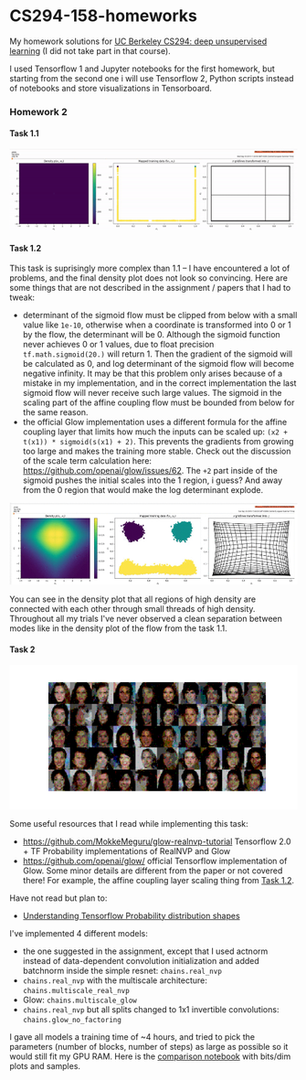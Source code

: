 # CS294-158-homeworks
My homework solutions for [UC Berkeley CS294: deep unsupervised learning](https://sites.google.com/view/berkeley-cs294-158-sp19/home) (I did not take part in that course).

I used Tensorflow 1 and Jupyter notebooks for the first homework, but starting from the second one i will use Tensorflow 2, Python scripts instead of notebooks and store visualizations in Tensorboard.

### Homework 2

#### Task 1.1
![Homework 2, task 1.1 visualization](images/hw_2_1_1.gif)

#### Task 1.2
This task is suprisingly more complex than 1.1 &ndash; I have encountered a lot of problems, and the final density plot
does not look so convincing. Here are some things that are not described in the assignment / papers that I had to tweak:
- determinant of the sigmoid flow must be clipped from below with a small value like `1e-10`, otherwise when a coordinate
is transformed into 0 or 1 by the flow, the determinant will be 0. Although the sigmoid function never achieves 0 or
1 values, due to float precision `tf.math.sigmoid(20.)` will return 1. Then the gradient of the sigmoid will be 
calculated as 0, and log determinant of the sigmoid flow will become negative infinity. It may be that this problem
only arises because of a mistake in my implementation, and in the correct implementation the last sigmoid flow will
never receive such large values. The sigmoid in the scaling part of the affine coupling flow must be bounded from below 
for the same reason.
- the official Glow implementation uses a different formula for the affine coupling layer that limits how much the 
inputs can be scaled up: `(x2 + t(x1)) * sigmoid(s(x1) + 2)`.
This prevents the gradients from growing too large and makes the training more stable. Check out the discussion of the
scale term calculation here: 
https://github.com/openai/glow/issues/62. The `+2` part inside of the sigmoid pushes the initial scales into the 1 
region, i guess? And away from the 0 region that would make the log determinant explode.

![Homework 2, task 1.2 visualization](images/hw_2_1_2.gif)

You can see in the density plot that all regions of high density are connected with each other through small threads of
high density. Throughout all my trials I've never observed a clean separation between modes like in the density plot of
the flow from the task 1.1.

#### Task 2
![Samples from multiscale Glow with T=0.7](images/glow_samples.png)

Some useful resources that I read while implementing this task:
- https://github.com/MokkeMeguru/glow-realnvp-tutorial Tensorflow 2.0 + TF Probability implementations of
RealNVP and Glow
- https://github.com/openai/glow/ official Tensorflow implementation of Glow. Some minor details are different from 
the paper or not covered there! For example, the affine coupling layer scaling thing from [Task 1.2](#task-12).

Have not read but plan to:
- [Understanding Tensorflow Probability distribution shapes](https://github.com/tensorflow/probability/blob/r0.8/tensorflow_probability/examples/jupyter_notebooks/Understanding_TensorFlow_Distributions_Shapes.ipynb)

I've implemented 4 different models:
- the one suggested in the assignment, except that I used actnorm instead of data-dependent convolution initialization and added batchnorm inside the simple resnet: `chains.real_nvp`
- `chains.real_nvp` with the multiscale architecture: `chains.multiscale_real_nvp`
- Glow: `chains.multiscale_glow`
- `chains.real_nvp` but all splits changed to 1x1 invertible convolutions: `chains.glow_no_factoring`

I gave all models a training time of ~4 hours, and tried to pick the parameters (number of blocks, number of steps) as large as possible so it would still fit my GPU RAM. Here is the [comparison notebook](task_2_2/compare_models.ipynb) with bits/dim plots and samples.
